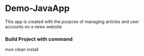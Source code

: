 # Demo-JavaApp
This app is created with the purpose of managing articles and user accounts on a news website
### Build Project with command
mvn clean install
